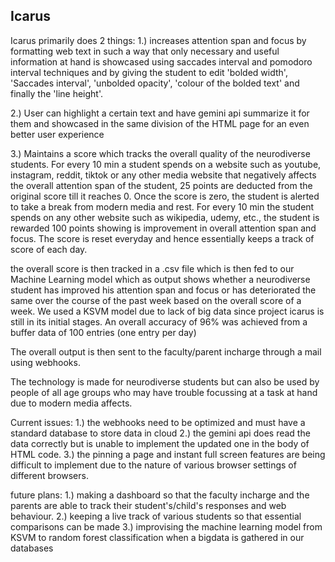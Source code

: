 ## Icarus

Icarus primarily does 2 things:
1.) increases attention span and focus by formatting web text in such a way that only necessary and useful information at hand is showcased using saccades interval and pomodoro interval techniques and by giving the student to edit 'bolded width', 'Saccades interval', 'unbolded opacity', 'colour of the bolded text' and finally the 'line height'.

2.) User can highlight a certain text and have gemini api summarize it for them and showcased in the same division of the HTML page for an even better user experience

3.) Maintains a score which tracks the overall quality of the neurodiverse students. For every 10 min a student spends on a website such as youtube, instagram, reddit, tiktok or any other media website that negatively affects the overall attention span of the student, 25 points are deducted from the original score till it reaches 0. Once the score is zero, the student is alerted to take a break from modern media and rest. For every 10 min the student spends on any other website such as wikipedia, udemy, etc., the student is rewarded 100 points showing is improvement in overall attention span and focus. The score is reset everyday and hence essentially keeps a track of score of each day.



the overall score is then tracked in a .csv file which is then fed to our Machine Learning model which as output shows whether a neurodiverse student has improved his attention span and focus or has deteriorated the same over the course of the past week based on the overall score of a week. We used a KSVM model due to lack of big data since project icarus is still in its initial stages. An overall accuracy of 96% was achieved from a buffer data of 100 entries (one entry per day)

The overall output is then sent to the faculty/parent incharge through a mail using webhooks.

The technology is made for neurodiverse students but can also be used by people of all age groups who may have trouble focussing at a task at hand due to modern media affects.

Current issues:
1.) the webhooks need to be optimized and must have a standard database to store data in cloud
2.) the gemini api does read the data correctly but is unable to implement the updated one in the body of HTML code.
3.) the pinning a page and instant full screen features are being difficult to implement due to the nature of various browser settings of different browsers.

future plans: 
1.) making a dashboard so that the faculty incharge and the parents are able to track their student's/child's responses and web behaviour.
2.) keeping a live track of various students so that essential comparisons can be made
3.) improvising the machine learning model from KSVM to random forest classification when a bigdata is gathered in our databases
